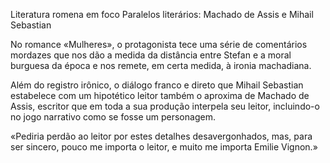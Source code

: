 Literatura romena em foco
Paralelos literários: Machado de Assis e Mihail Sebastian

No romance «Mulheres», o protagonista tece uma série de comentários mordazes que nos dão a medida da distância entre Stefan e a moral burguesa da época e nos remete, em certa medida, à ironia machadiana.

Além do registro irônico, o diálogo franco e direto que Mihail Sebastian estabelece com um
hipotético leitor também o aproxima de Machado de Assis, escritor que em toda a sua produção interpela seu leitor, incluindo-o no jogo narrativo como se fosse um personagem. 

«Pediria perdão ao leitor por estes detalhes desavergonhados, mas, para
ser sincero, pouco me importa o leitor, e muito me importa Emilie
Vignon.»
